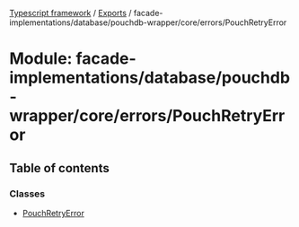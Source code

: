 [Typescript framework](../index.md) / [Exports](../modules.md) / facade-implementations/database/pouchdb-wrapper/core/errors/PouchRetryError

# Module: facade-implementations/database/pouchdb-wrapper/core/errors/PouchRetryError

## Table of contents

### Classes

- [PouchRetryError](../classes/facade_implementations_database_pouchdb_wrapper_core_errors_PouchRetryError.PouchRetryError.md)
